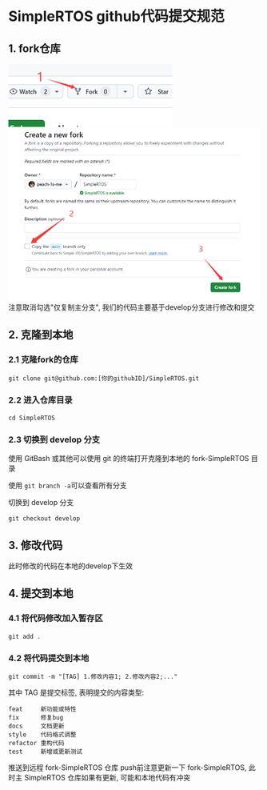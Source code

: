 # SimpleRTOS github代码提交规范
## 1. fork仓库
![](images/fork_simplertos.png)
![](images/fork_all_branch.png)
注意取消勾选"仅复制主分支", 我们的代码主要基于develop分支进行修改和提交

## 2. 克隆到本地
### 2.1 克隆fork的仓库
```shell
git clone git@github.com:[你的githubID]/SimpleRTOS.git
```

### 2.2 进入仓库目录
```shell
cd SimpleRTOS
```

### 2.3 切换到 develop 分支

使用 GitBash 或其他可以使用 git 的终端打开克隆到本地的 fork-SimpleRTOS 目录

使用 `git branch -a`可以查看所有分支

切换到 develop 分支
```shell
git checkout develop
```

## 3. 修改代码
此时修改的代码在本地的develop下生效

## 4. 提交到本地
### 4.1 将代码修改加入暂存区
```shell
git add .
```
### 4.2 将代码提交到本地
```
git commit -m "[TAG] 1.修改内容1; 2.修改内容2;..."
```
其中 TAG 是提交标签, 表明提交的内容类型:
```
feat     新功能或特性
fix      修复bug
docs     文档更新
style    代码格式调整
refactor 重构代码
test     新增或更新测试
```
推送到远程 fork-SimpleRTOS 仓库
push前注意更新一下 fork-SimpleRTOS, 此时主 SimpleRTOS 仓库如果有更新, 可能和本地代码有冲突